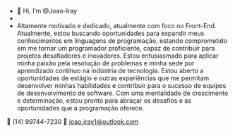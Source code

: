 - 👋 Hi, I’m @Joao-Iray
-
-   Altamente motivado e dedicado, atualmente  com foco no Front-End.
Atualmente, estou buscando oportunidades para expandir meus conhecimentos em linguagens de programação, estando comprometido em me tornar um programador proficiente, capaz de contribuir para projetos desafiadores e inovadores.
Estou entusiasmado para aplicar minha paixão pela resolução de problemas e minha sede por aprendizado contínuo na indústria de tecnologia. Estou aberto a oportunidades de estágio e outras experiências que me permitam desenvolver minhas habilidades e contribuir para o sucesso de equipes de desenvolvimento de software. Com uma mentalidade de crescimento e determinação, estou pronto para abraçar os desafios e as oportunidades que a programação oferece.

📱 (14) 99744-7230
📧 joao.iray1@outlook.com

